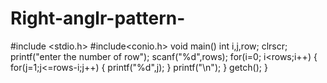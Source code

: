 # Right-anglr-pattern-
#include <stdio.h>
#include<conio.h>
void main()
int i,j,row;
clrscr;
printf("enter the number of row");
scanf("%d",rows);
for(i=0; i<rows;i++)
{
for(j=1;j<=rows-i;j++)
{
printf("%d",j);
}
printf("\n");
}
getch();
}
